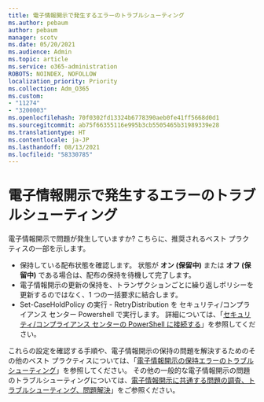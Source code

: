 ```yaml
---
title: 電子情報開示で発生するエラーのトラブルシューティング
ms.author: pebaum
author: pebaum
manager: scotv
ms.date: 05/20/2021
ms.audience: Admin
ms.topic: article
ms.service: o365-administration
ROBOTS: NOINDEX, NOFOLLOW
localization_priority: Priority
ms.collection: Adm_O365
ms.custom:
- "11274"
- "3200003"
ms.openlocfilehash: 70f0302fd13324b6778390aeb0fe41ff5668d0d1
ms.sourcegitcommit: ab75f66355116e995b3cb5505465b31989339e28
ms.translationtype: HT
ms.contentlocale: ja-JP
ms.lasthandoff: 08/13/2021
ms.locfileid: "58330785"
---
```

# <a name="troubleshooting-ediscovery-holds-errors"></a>電子情報開示で発生するエラーのトラブルシューティング

電子情報開示で問題が発生していますか? こちらに、推奨されるベスト プラクティスの一部を示します。

- 保持している配布状態を確認します。  状態が **オン (保留中)** または **オフ (保留中)** である場合は、配布の保持を待機して完了します。
- 電子情報開示の更新の保持を、トランザクションごとに繰り返しポリシーを更新するのではなく、1 つの一括要求に結合します。
- Set-CaseHoldPolicy <policyname> の実行 - RetryDistribution を セキュリティ/コンプライアンス センター Powershell で実行します。 詳細については、「[セキュリティ/コンプライアンス センターの PowerShell に接続する](https://docs.microsoft.com/powershell/exchange/connect-to-scc-powershell)」を参照してください。

これらの設定を確認する手順や、電子情報開示の保持の問題を解決するためのその他のベスト プラクティスについては、「[電子情報開示の保持エラーのトラブルシューティング](https://docs.microsoft.com/microsoft-365/compliance/hold-distribution-errors)」を参照してください。
その他の一般的な電子情報開示の問題のトラブルシューティングについては、[電子情報開示に共通する問題の調査、トラブルシューティング、問題解決](https://docs.microsoft.com/microsoft-365/compliance/ediscovery-troubleshooting-common-issues)」をご参照ください。
